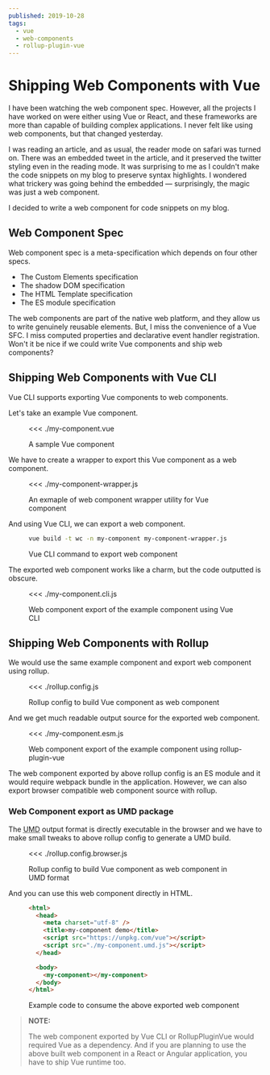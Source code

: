 ```yaml
---
published: 2019-10-28
tags:
  - vue
  - web-components
  - rollup-plugin-vue
---
```


# Shipping Web Components with Vue

I have been watching the web component spec. However, all the projects I have worked on were either using Vue or React, and these frameworks are more than capable of building complex applications. I never felt like using web components, but that changed yesterday.

<!-- more -->

I was reading an article, and as usual, the reader mode on safari was turned on. There was an embedded tweet in the article, and it preserved the twitter styling even in the reading mode. It was surprising to me as I couldn't make the code snippets on my blog to preserve syntax highlights. I wondered what trickery was going behind the embedded — surprisingly, the magic was just a web component.

I decided to write a web component for code snippets on my blog.

## Web Component Spec

Web component spec is a meta-specification which depends on four other specs.

- The Custom Elements specification
- The shadow DOM specification
- The HTML Template specification
- The ES module specification

The web components are part of the native web platform, and they allow us to write genuinely reusable elements. But, I miss the convenience of a Vue SFC. I miss computed properties and declarative event handler registration. Won't it be nice if we could write Vue components and ship web components?

## Shipping Web Components with Vue CLI

Vue CLI supports exporting Vue components to web components.

Let's take an example Vue component.

<figure data-type="code">

<<< ./my-component.vue

<figcaption>A sample Vue component</figcaption>
</figure>

We have to create a wrapper to export this Vue component as a web component.

<figure data-type="code">

<<< ./my-component-wrapper.js

<figcaption>An exmaple of web component wrapper utility for Vue component</figcaption>
</figure>

And using Vue CLI, we can export a web component.

<figure data-type="code">

```bash
vue build -t wc -n my-component my-component-wrapper.js
```

<figcaption>Vue CLI command to export web component</figcaption>
</figure>

The exported web component works like a charm, but the code outputted is obscure.

<figure data-type="code">

<<< ./my-component.cli.js

<figcaption>Web component export of the example component using Vue CLI</figcaption>
</figure>

## Shipping Web Components with Rollup

We would use the same example component and export web component using rollup.

<figure data-type="code">

<<< ./rollup.config.js

<figcaption>Rollup config to build Vue component as web component</figcaption>
</figure>

And we get much readable output source for the exported web component.

<figure data-type="code">

<<< ./my-component.esm.js

<figcaption>Web component export of the example component using rollup-plugin-vue</figcaption>
</figure>

The web component exported by above rollup config is an ES module and it would require webpack bundle in the application. However, we can also export browser compatible web component source with rollup.

### Web Component export as UMD package

The <abbr title="Universal Module Definition">UMD</abbr> output format is directly executable in the browser and we have to make small tweaks to above rollup config to generate a UMD build.

<figure data-type="code">

<<< ./rollup.config.browser.js

<figcaption>Rollup config to build Vue component as web component in UMD format</figcaption>
</figure>

And you can use this web component directly in HTML.

<figure data-type="code">

```html
<html>
  <head>
    <meta charset="utf-8" />
    <title>my-component demo</title>
    <script src="https://unpkg.com/vue"></script>
    <script src="./my-component.umd.js"></script>
  </head>

  <body>
    <my-component></my-component>
  </body>
</html>
```

<figcaption>Example code to consume the above exported web component</figcaption>
</figure>

> __NOTE:__
>
> The web component exported by Vue CLI or RollupPluginVue would required Vue as a dependency. And if you are planning to use the above built web component in a React or Angular application, you have to ship Vue runtime too.
